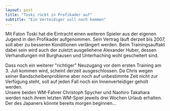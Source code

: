 ```yaml
---
layout: post
title: "Toski rückt in Profikader auf"
subtitle: "Ein Verteidiger soll noch kommen"
---
```


Mit Faton Toski hat die Eintracht einen weiteren Spieler aus der eigenen Jugend in den Profikader aufgenommen. Sein Vertrag läuft derzeit bis 2007, soll aber zu besseren Konditionen verlängert werden. Beim Trainingsauftakt dabei sein wird auch der zuletzt ausgeliehene Alexander Huber, dessen Verhandlungen mit Burghausen und Unterhaching wohl gescheitert sind.

Dass noch ein weiterer "richtiger" Neuzugang vor dem ersten Training am 3. Juli kommen wird, scheint derzeit ausgeschlossen. Da Chris wegen seiner Bandscheibenprobleme aber noch auf unbestimmte Zeit nicht zur Verfügung steht, soll auf jeden Fall noch ein Innenverteidiger geholt werden.  
Unsere beiden WM-Fahrer Christoph Spycher und Naohiro Takahara werden nach ihrem letzten WM-Spiel jeweils drei Wochen Urlaub erhalten. Der des Japaners könnte bereits morgen beginnen...
